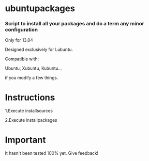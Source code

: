 ubuntupackages
=============================================  
### Script to install all your packages and do a term any minor configuration

Only for 13.04

Designed exclusively for Lubuntu.

Compatible with:

Ubuntu, Xubuntu, Kubuntu...

if you modify a few things.

Instructions
=============================================

1.Execute installsources

2.Execute installpackages

Important
=============================================
It hasn't been tested 100% yet. Give feedback!